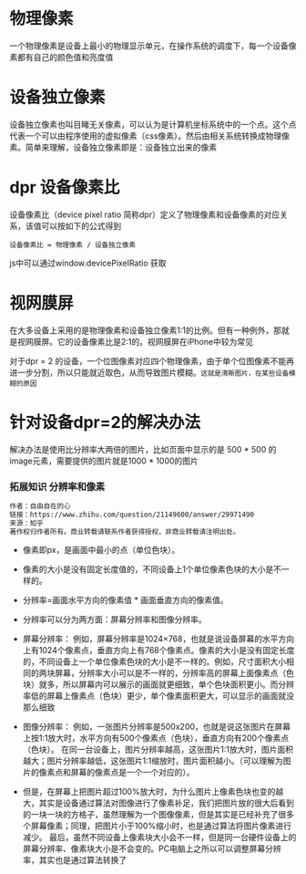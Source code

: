 # 物理像素
一个物理像素是设备上最小的物理显示单元，在操作系统的调度下，每一个设备像素都有自己的颜色值和亮度值

# 设备独立像素
设备独立像素也叫目睹无关像素，可以认为是计算机坐标系统中的一个点。这个点代表一个可以由程序使用的虚拟像素（css像素）。然后由相关系统转换成物理像素。简单来理解，设备独立像素即是：设备独立出来的像素

# dpr 设备像素比

设备像素比（device pixel ratio 简称dpr）定义了物理像素和设备像素的对应关系，该值可以按如下的公式得到 

```设备像素比 = 物理像素 / 设备独立像素``` 

js中可以通过window.devicePixelRatio 获取


# 视网膜屏
在大多设备上采用的是物理像素和设备独立像素1:1的比例。但有一种例外，那就是视网膜屏。它的设备像素比是2:1的。视网膜屏在iPhone中较为常见


对于dpr = 2 的设备，一个位图像素对应四个物理像素，由于单个位图像素不能再进一步分割，所以只能就近取色，从而导致图片模糊。```这就是清晰图片，在某些设备模糊的原因```

# 针对设备dpr=2的解决办法
解决办法是使用比分辨率大两倍的图片，比如页面中显示的是 500  * 500 的image元素，需要提供的图片就是1000 * 1000的图片







### 拓展知识 分辨率和像素
```html
作者：自由自在的心
链接：https://www.zhihu.com/question/21149600/answer/29971490
来源：知乎
著作权归作者所有。商业转载请联系作者获得授权，非商业转载请注明出处。
```

- 像素即px，是画面中最小的点（单位色块）。
- 像素的大小是没有固定长度值的，不同设备上1个单位像素色块的大小是不一样的。
- 分辨率=画面水平方向的像素值 * 画面垂直方向的像素值。


- 分辨率可以分为两方面：屏幕分辨率和图像分辨率。
 

- 屏幕分辨率：     例如，屏幕分辨率是1024×768，也就是说设备屏幕的水平方向上有1024个像素点，垂直方向上有768个像素点。像素的大小是没有固定长度的，不同设备上一个单位像素色块的大小是不一样的。例如，尺寸面积大小相同的两块屏幕，分辨率大小可以是不一样的，分辨率高的屏幕上面像素点（色块）就多，所以屏幕内可以展示的画面就更细致，单个色块面积更小。而分辨率低的屏幕上像素点（色块）更少，单个像素面积更大，可以显示的画面就没那么细致

- 图像分辨率：    例如，一张图片分辨率是500x200，也就是说这张图片在屏幕上按1:1放大时，水平方向有500个像素点（色块），垂直方向有200个像素点（色块）。    在同一台设备上，图片分辨率越高，这张图片1:1放大时，图片面积越大；图片分辨率越低，这张图片1:1缩放时，图片面积越小。（可以理解为图片的像素点和屏幕的像素点是一个一个对应的）。    

- 但是，在屏幕上把图片超过100%放大时，为什么图片上像素色块也变的越大，其实是设备通过算法对图像进行了像素补足，我们把图片放的很大后看到的一块一块的方格子，虽然理解为一个图像像素，但是其实是已经补充了很多个屏幕像素；同理，把图片小于100%缩小时，也是通过算法将图片像素进行减少。      最后，虽然不同设备上像素块大小会不一样，但是同一台硬件设备上的屏幕分辨率、像素块大小是不会变的。PC电脑上之所以可以调整屏幕分辨率，其实也是通过算法转换了
